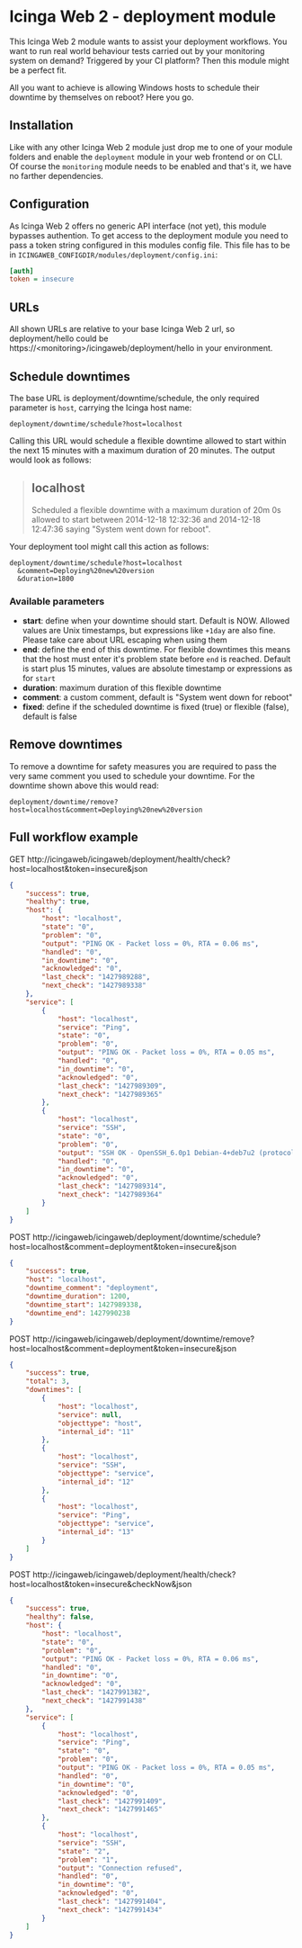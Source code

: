 # Icinga Web 2 - deployment module

This Icinga Web 2 module wants to assist your deployment workflows. You want
to run real world behaviour tests carried out by your monitoring system on
demand? Triggered by your CI platform? Then this module might be a perfect
fit.

All you want to achieve is allowing Windows hosts to schedule their downtime
by themselves on reboot? Here you go.

## Installation

Like with any other Icinga Web 2 module just drop me to one of your module
folders and enable the `deployment` module in your web frontend or on CLI. Of
course the `monitoring` module needs to be enabled and that's it, we have no
farther dependencies.

## Configuration

As Icinga Web 2 offers no generic API interface (not yet), this module bypasses
authention. To get access to the deployment module you need to pass a token
string configured in this modules config file. This file has to be in
`ICINGAWEB_CONFIGDIR/modules/deployment/config.ini`:

```ini
[auth]
token = insecure
```

## URLs

All shown URLs are relative to your base Icinga Web 2 url, so deployment/hello
could be https://&lt;monitoring&gt;/icingaweb/deployment/hello in your environment.

## Schedule downtimes

The base URL is deployment/downtime/schedule, the only required parameter is
`host`, carrying the Icinga host name:

    deployment/downtime/schedule?host=localhost

Calling this URL would schedule a flexible downtime allowed to start within
the next 15 minutes with a maximum duration of 20 minutes. The output would
look as follows:

> localhost
> ---------
> Scheduled a flexible downtime with a maximum duration of 20m 0s allowed
> to start between 2014-12-18 12:32:36 and 2014-12-18 12:47:36 saying
> "System went down for reboot".

Your deployment tool might call this action as follows:

    deployment/downtime/schedule?host=localhost
      &comment=Deploying%20new%20version
      &duration=1800

### Available parameters

* **start**: define when your downtime should start. Default is NOW. Allowed
  values are Unix timestamps, but expressions like `+1day` are also fine.
  Please take care about URL escaping when using them
* **end**: define the end of this downtime. For flexible downtimes this means
  that the host must enter it's problem state before `end` is reached. Default
  is start plus 15 minutes, values are absolute timestamp or expressions as
  for `start`
* **duration**: maximum duration of this flexible downtime
* **comment**: a custom comment, default is "System went down for reboot"
* **fixed**: define if the scheduled downtime is fixed (true)
  or flexible (false), default is false

## Remove downtimes

To remove a downtime for safety measures you are required to pass the very
same comment you used to schedule your downtime. For the downtime shown above
this would read:

    deployment/downtime/remove?host=localhost&comment=Deploying%20new%20version


## Full workflow example

GET http://icingaweb/icingaweb/deployment/health/check?host=localhost&token=insecure&json

```json
{
    "success": true,
    "healthy": true,
    "host": {
        "host": "localhost",
        "state": "0",
        "problem": "0",
        "output": "PING OK - Packet loss = 0%, RTA = 0.06 ms",
        "handled": "0",
        "in_downtime": "0",
        "acknowledged": "0",
        "last_check": "1427989288",
        "next_check": "1427989338"
    },
    "service": [
        {
            "host": "localhost",
            "service": "Ping",
            "state": "0",
            "problem": "0",
            "output": "PING OK - Packet loss = 0%, RTA = 0.05 ms",
            "handled": "0",
            "in_downtime": "0",
            "acknowledged": "0",
            "last_check": "1427989309",
            "next_check": "1427989365"
        },
        {
            "host": "localhost",
            "service": "SSH",
            "state": "0",
            "problem": "0",
            "output": "SSH OK - OpenSSH_6.0p1 Debian-4+deb7u2 (protocol 2.0) ",
            "handled": "0",
            "in_downtime": "0",
            "acknowledged": "0",
            "last_check": "1427989314",
            "next_check": "1427989364"
        }
    ]
}
```

POST http://icingaweb/icingaweb/deployment/downtime/schedule?host=localhost&comment=deployment&token=insecure&json

```json
{
    "success": true,
    "host": "localhost",
    "downtime_comment": "deployment",
    "downtime_duration": 1200,
    "downtime_start": 1427989338,
    "downtime_end": 1427990238
}
```

POST http://icingaweb/icingaweb/deployment/downtime/remove?host=localhost&comment=deployment&token=insecure&json

```json
{
    "success": true,
    "total": 3,
    "downtimes": [
        {
            "host": "localhost",
            "service": null,
            "objecttype": "host",
            "internal_id": "11"
        },
        {
            "host": "localhost",
            "service": "SSH",
            "objecttype": "service",
            "internal_id": "12"
        },
        {
            "host": "localhost",
            "service": "Ping",
            "objecttype": "service",
            "internal_id": "13"
        }
    ]
}
```

POST http://icingaweb/icingaweb/deployment/health/check?host=localhost&token=insecure&checkNow&json

```json
{
    "success": true,
    "healthy": false,
    "host": {
        "host": "localhost",
        "state": "0",
        "problem": "0",
        "output": "PING OK - Packet loss = 0%, RTA = 0.06 ms",
        "handled": "0",
        "in_downtime": "0",
        "acknowledged": "0",
        "last_check": "1427991382",
        "next_check": "1427991438"
    },
    "service": [
        {
            "host": "localhost",
            "service": "Ping",
            "state": "0",
            "problem": "0",
            "output": "PING OK - Packet loss = 0%, RTA = 0.05 ms",
            "handled": "0",
            "in_downtime": "0",
            "acknowledged": "0",
            "last_check": "1427991409",
            "next_check": "1427991465"
        },
        {
            "host": "localhost",
            "service": "SSH",
            "state": "2",
            "problem": "1",
            "output": "Connection refused",
            "handled": "0",
            "in_downtime": "0",
            "acknowledged": "0",
            "last_check": "1427991404",
            "next_check": "1427991434"
        }
    ]
}
```

